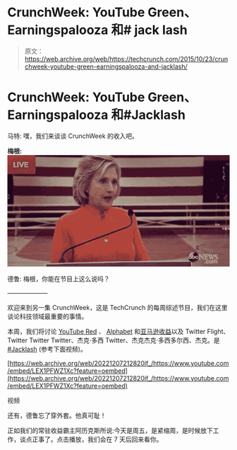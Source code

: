 # CrunchWeek: YouTube Green、Earningspalooza 和# jack lash 

> 原文：<https://web.archive.org/web/https://techcrunch.com/2015/10/23/crunchweek-youtube-green-earningspalooza-and-jacklash/>

# CrunchWeek: YouTube Green、Earningspalooza 和#Jacklash

马特:
嘿，我们来谈谈 CrunchWeek 的收入吧。

**梅根:**
![shrug_gif-1](img/fa97e483b6286045ef35ec8585c92e9c.png)

德鲁:
梅根，你能在节目上这么说吗？

——————–

欢迎来到另一集 CrunchWeek，这是 TechCrunch 的每周综述节目，我们在这里谈论科技领域最重要的事情。

本周，我们将讨论 [YouTube Red](https://web.archive.org/web/20221207212820/https://beta.techcrunch.com/2015/10/21/youtube-red/) 、 [Alphabet](https://web.archive.org/web/20221207212820/https://beta.techcrunch.com/2015/10/22/alphabet-q32015-earnings/) 和[亚马逊收益](https://web.archive.org/web/20221207212820/https://beta.techcrunch.com/2015/10/23/amazon-shares-pop-9-5-percent-following-surprisingly-good-earnings/)以及 Twitter Flight、Twitter Twitter Twitter、杰克·多西 Twitter、杰克杰克·多西多尔西、杰克。是 [#Jacklash](https://web.archive.org/web/20221207212820/https://beta.techcrunch.com/2015/10/23/does-wall-street-like-what-its-hearing-from-twitter-again/) (参考下面视频)。

[https://web.archive.org/web/20221207212820if_/https://www.youtube.com/embed/LEX1PFWZ1Xc?feature=oembed](https://web.archive.org/web/20221207212820if_/https://www.youtube.com/embed/LEX1PFWZ1Xc?feature=oembed)

视频

还有，德鲁忘了穿外套。他真可耻！

正如我们的常驻收益霸主阿历克斯所说:今天是周五，是紧缩周，是时候放下工作，谈点正事了。点击播放，我们会在 7 天后回来看你。